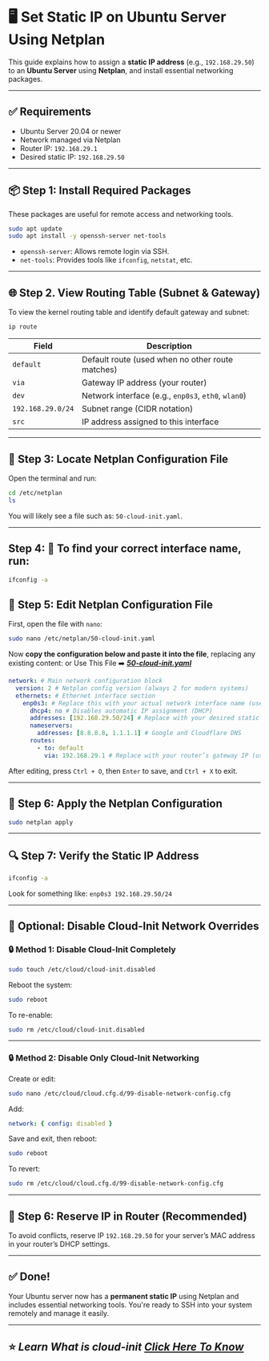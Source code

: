 # 🖥️ Set Static IP on Ubuntu Server Using Netplan

This guide explains how to assign a **static IP address** (e.g., `192.168.29.50`) to an **Ubuntu Server** using **Netplan**, and install essential networking packages.

---

## ✅ Requirements

- Ubuntu Server 20.04 or newer
- Network managed via Netplan
- Router IP: `192.168.29.1`
- Desired static IP: `192.168.29.50`

---

## 📦 Step 1: Install Required Packages

These packages are useful for remote access and networking tools.

```bash
sudo apt update
sudo apt install -y openssh-server net-tools
```

- `openssh-server`: Allows remote login via SSH.
- `net-tools`: Provides tools like `ifconfig`, `netstat`, etc.

---

## 🌐 Step 2. View Routing Table (Subnet & Gateway)

To view the kernel routing table and identify default gateway and subnet:

```
ip route
```
| Field             | Description                                         |
| ----------------- | --------------------------------------------------- |
| `default`         | Default route (used when no other route matches)    |
| `via`             | Gateway IP address (your router)                    |
| `dev`             | Network interface (e.g., `enp0s3`, `eth0`, `wlan0`) |
| `192.168.29.0/24` | Subnet range (CIDR notation)                        |
| `src`             | IP address assigned to this interface               |

---

## 📁 Step 3: Locate Netplan Configuration File

Open the terminal and run:

```bash
cd /etc/netplan
ls
```

You will likely see a file such as: `50-cloud-init.yaml`.

---

## Step 4: 🔁 To find your correct interface name, run:

```bash
ifconfig -a
```

## 📝 Step 5: Edit Netplan Configuration File

First, open the file with `nano`:

```bash
sudo nano /etc/netplan/50-cloud-init.yaml
```

Now **copy the configuration below and paste it into the file**, replacing any existing content:
or Use This File ➡️ **_[50-cloud-init.yaml](./50-cloud-init.yaml)_**

```yaml
network: # Main network configuration block
  version: 2 # Netplan config version (always 2 for modern systems)
  ethernets: # Ethernet interface section
    enp0s3: # Replace this with your actual network interface name (use `ip a` to check)
      dhcp4: no # Disables automatic IP assignment (DHCP)
      addresses: [192.168.29.50/24] # Replace with your desired static IP and subnet (e.g., 192.168.1.X/24)
      nameservers:
        addresses: [8.8.8.8, 1.1.1.1] # Google and Cloudflare DNS
      routes:
        - to: default
          via: 192.168.29.1 # Replace with your router’s gateway IP (usually 192.168.1.1 or 192.168.0.1)
```

After editing, press `Ctrl + O`, then `Enter` to save, and `Ctrl + X` to exit.

---

## 💾 Step 6: Apply the Netplan Configuration

```bash
sudo netplan apply
```

---

## 🔍 Step 7: Verify the Static IP Address

```bash
ifconfig -a
```

Look for something like: `enp0s3 192.168.29.50/24`

---

## 🚫 Optional: Disable Cloud-Init Network Overrides

### 🔒 Method 1: Disable Cloud-Init Completely

```bash
sudo touch /etc/cloud/cloud-init.disabled
```

Reboot the system:

```bash
sudo reboot
```

To re-enable:

```bash
sudo rm /etc/cloud/cloud-init.disabled
```

---

### 🔒 Method 2: Disable Only Cloud-Init Networking

Create or edit:

```bash
sudo nano /etc/cloud/cloud.cfg.d/99-disable-network-config.cfg
```

Add:

```yaml
network: { config: disabled }
```

Save and exit, then reboot:

```bash
sudo reboot
```

To revert:

```bash
sudo rm /etc/cloud/cloud.cfg.d/99-disable-network-config.cfg
```

---

## 📌 Step 6: Reserve IP in Router (Recommended)

To avoid conflicts, reserve IP `192.168.29.50` for your server’s MAC address in your router’s DHCP settings.

---

## ✅ Done!

Your Ubuntu server now has a **permanent static IP** using Netplan and includes essential networking tools. You're ready to SSH into your system remotely and manage it easily.

---

## ⭐ **_Learn What is cloud-init [Click Here To Know](./cloud-init.md)_**
